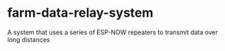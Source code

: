 # farm-data-relay-system
A system that uses a series of ESP-NOW repeaters to transmit data over long distances
